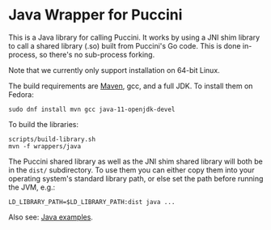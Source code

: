 Java Wrapper for Puccini
========================

This is a Java library for calling Puccini. It works by using a JNI shim library to call a shared
library (.so) built from Puccini's Go code. This is done in-process, so there's no sub-process
forking.

Note that we currently only support installation on 64-bit Linux.

The build requirements are [Maven](https://maven.apache.org/), gcc, and a full JDK. To install them
on Fedora:

    sudo dnf install mvn gcc java-11-openjdk-devel

To build the libraries:

    scripts/build-library.sh
    mvn -f wrappers/java

The Puccini shared library as well as the JNI shim shared library will both be in the `dist/`
subdirectory. To use them you can either copy them into your operating system's standard library
path, or else set the path before running the JVM, e.g.:

    LD_LIBRARY_PATH=$LD_LIBRARY_PATH:dist java ...

Also see: [Java examples](../../examples/java/).
